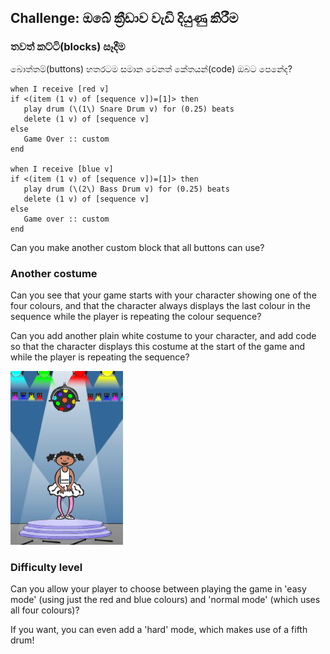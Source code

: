 ## Challenge: ඔබේ ක්‍රීඩාව වැඩි දියුණු කිරීම

### තවත් කට්ටි(blocks) සෑදීම

බොත්තම්(buttons) හතරටම සමාන වෙනත් කේතයන්(code) ඔබට පෙනේද?

```blocks3
when I receive [red v]
if <(item (1 v) of [sequence v])=[1]> then
   play drum (\(1\) Snare Drum v) for (0.25) beats
   delete (1 v) of [sequence v]
else
   Game Over :: custom
end

when I receive [blue v]
if <(item (1 v) of [sequence v])=[1]> then
   play drum (\(2\) Bass Drum v) for (0.25) beats
   delete (1 v) of [sequence v]
else
   Game over :: custom
end
```

Can you make another custom block that all buttons can use?

### Another costume

Can you see that your game starts with your character showing one of the four colours, and that the character always displays the last colour in the sequence while the player is repeating the colour sequence?

Can you add another plain white costume to your character, and add code so that the character displays this costume at the start of the game and while the player is repeating the sequence?

![තිර රුව(screenshot)](images/colour-white.png)

### Difficulty level

Can you allow your player to choose between playing the game in 'easy mode' (using just the red and blue colours) and 'normal mode' (which uses all four colours)?

If you want, you can even add a 'hard' mode, which makes use of a fifth drum!